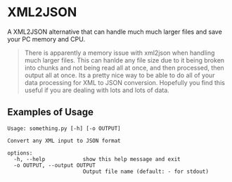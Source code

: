 # XML2JSON
A XML2JSON alternative that can handle much much larger files and save your PC memory and CPU.

> There is apparently a memory issue with xml2json when handling much larger files. This can hanlde any file size due to it being broken into chunks and not being read all at once, and then processed, then output all at once. Its a pretty nice way to be able to do all of your data processing for XML to JSON conversion.
> Hopefully you find this useful if you are dealing with lots and lots of data.

## Examples of Usage
```
Usage: something.py [-h] [-o OUTPUT]

Convert any XML input to JSON format

options:
  -h, --help            show this help message and exit
  -o OUTPUT, --output OUTPUT
                        Output file name (default: - for stdout)
```
